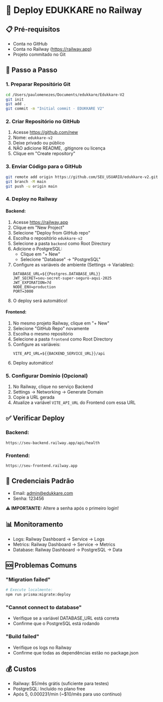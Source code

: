 # 🚀 Deploy EDUKKARE no Railway

## 📋 Pré-requisitos
- Conta no GitHub
- Conta no Railway (https://railway.app)
- Projeto commitado no Git

## 🔧 Passo a Passo

### 1. Preparar Repositório Git

```bash
cd /Users/paulomenezes/Documents/edukkare/Edukkare-V2
git init
git add .
git commit -m "Initial commit - EDUKKARE V2"
```

### 2. Criar Repositório no GitHub
1. Acesse https://github.com/new
2. Nome: `edukkare-v2`
3. Deixe privado ou público
4. NÃO adicione README, .gitignore ou licença
5. Clique em "Create repository"

### 3. Enviar Código para o GitHub

```bash
git remote add origin https://github.com/SEU_USUARIO/edukkare-v2.git
git branch -M main
git push -u origin main
```

### 4. Deploy no Railway

#### Backend:
1. Acesse https://railway.app
2. Clique em "New Project"
3. Selecione "Deploy from GitHub repo"
4. Escolha o repositório `edukkare-v2`
5. Selecione a pasta `backend` como Root Directory
6. Adicione o PostgreSQL:
   - Clique em "+ New"
   - Selecione "Database" → "PostgreSQL"
7. Configure as variáveis de ambiente (Settings → Variables):
   ```
   DATABASE_URL=${{Postgres.DATABASE_URL}}
   JWT_SECRET=seu-secret-super-seguro-aqui-2025
   JWT_EXPIRATION=7d
   NODE_ENV=production
   PORT=3000
   ```
8. O deploy será automático!

#### Frontend:
1. No mesmo projeto Railway, clique em "+ New"
2. Selecione "GitHub Repo" novamente
3. Escolha o mesmo repositório
4. Selecione a pasta `frontend` como Root Directory
5. Configure as variáveis:
   ```
   VITE_API_URL=${{BACKEND_SERVICE_URL}}/api
   ```
6. Deploy automático!

### 5. Configurar Domínio (Opcional)
1. No Railway, clique no serviço Backend
2. Settings → Networking → Generate Domain
3. Copie a URL gerada
4. Atualize a variável `VITE_API_URL` do Frontend com essa URL

## ✅ Verificar Deploy

### Backend:
```
https://seu-backend.railway.app/api/health
```

### Frontend:
```
https://seu-frontend.railway.app
```

## 🔐 Credenciais Padrão
- Email: admin@edukkare.com
- Senha: 123456

**⚠️ IMPORTANTE:** Altere a senha após o primeiro login!

## 📊 Monitoramento
- Logs: Railway Dashboard → Service → Logs
- Metrics: Railway Dashboard → Service → Metrics
- Database: Railway Dashboard → PostgreSQL → Data

## 🆘 Problemas Comuns

### "Migration failed"
```bash
# Execute localmente:
npm run prisma:migrate:deploy
```

### "Cannot connect to database"
- Verifique se a variável DATABASE_URL está correta
- Confirme que o PostgreSQL está rodando

### "Build failed"
- Verifique os logs no Railway
- Confirme que todas as dependências estão no package.json

## 💰 Custos
- Railway: $5/mês grátis (suficiente para testes)
- PostgreSQL: Incluído no plano free
- Após $5, ~$0.000231/min (~$10/mês para uso contínuo)

